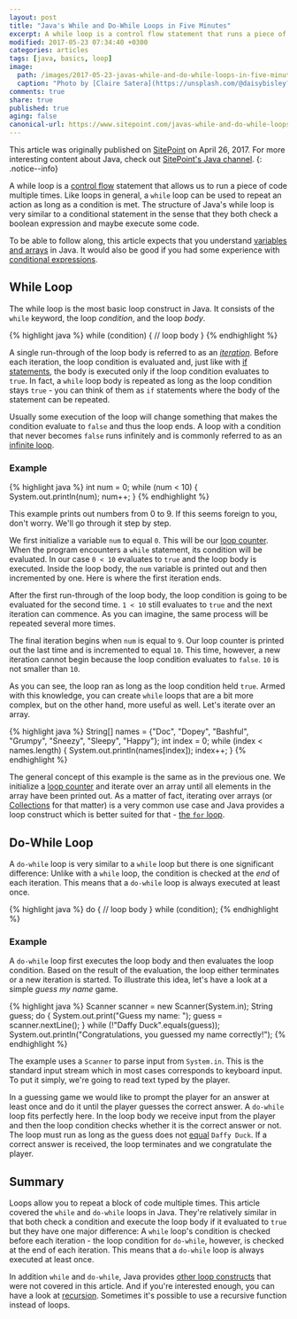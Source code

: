 ```yaml
---
layout: post
title: "Java's While and Do-While Loops in Five Minutes"
excerpt: A while loop is a control flow statement that runs a piece of code multiple times. It consists of a loop condition and body. Java also has a do while loop.
modified: 2017-05-23 07:34:40 +0300
categories: articles
tags: [java, basics, loop]
image:
  path: /images/2017-05-23-javas-while-and-do-while-loops-in-five-minutes/cover.jpg
  caption: "Photo by [Claire Satera](https://unsplash.com/@daisybisley?photo=0lk4hww7pdo)"
comments: true
share: true
published: true
aging: false
canonical-url: https://www.sitepoint.com/javas-while-and-do-while-loops-tutorial/
---
```

This article was originally published on [SitePoint](https://www.sitepoint.com/javas-while-and-do-while-loops-tutorial/) on April 26, 2017. For more interesting content about Java, check out [SitePoint's Java channel](https://www.sitepoint.com/java/ "Java channel at SitePoint").
{: .notice--info}

A while loop is a [control flow](https://en.wikipedia.org/wiki/Control_flow) statement that allows us to run a piece of code multiple times. Like loops in general, a `while` loop can be used to repeat an action as long as a condition is met. The structure of Java's while loop is very similar to a conditional statement in the sense that they both check a boolean expression and maybe execute some code.

To be able to follow along, this article expects that you understand [variables and arrays](https://www.sitepoint.com/beginning-java-data-types-variables-and-arrays/ "Beginning Java: Data types, Variables, and Arrays") in Java. It would also be good if you had some experience with [conditional expressions](https://docs.oracle.com/javase/tutorial/java/nutsandbolts/op2.html "Equality, Relational, and Conditional Operators").

## While Loop

The while loop is the most basic loop construct in Java.
It consists of the `while` keyword, the loop _condition_, and the loop _body_.

{% highlight java %}
while (condition) {
    // loop body
}
{% endhighlight %}

A single run-through of the loop body is referred to as an [_iteration_](https://en.wikipedia.org/wiki/Iteration#Computing "Iteration in computing"). Before each iteration, the loop condition is evaluated and, just like with [if statements](https://www.sitepoint.com/javas-if-statement-tutorial/), the body is executed only if the loop condition evaluates to `true`. In fact, a `while` loop body is repeated as long as the loop condition stays `true` - you can think of them as `if` statements where the body of the statement can be repeated.

Usually some execution of the loop will change something that makes the condition evaluate to `false` and thus the loop ends. A loop with a condition that never becomes `false` runs infinitely and is commonly referred to as an [infinite loop](https://en.wikipedia.org/wiki/Infinite_loop "Infinite loop").

### Example

{% highlight java %}
int num = 0;
while (num < 10) {
    System.out.println(num);
    num++;
}
{% endhighlight %}

This example prints out numbers from 0 to 9. If this seems foreign to you, don't worry. We'll go through it step by step.

We first initialize a variable `num` to equal `0`. This will be our [loop counter](https://en.wikipedia.org/wiki/For_loop#Loop_counter "Loop Counter"). When the program encounters a `while` statement, its condition will be evaluated. In our case `0 < 10` evaluates to `true` and the loop body is executed.
Inside the loop body, the `num` variable is printed out and then incremented by one. Here is where the first iteration ends.

After the first run-through of the loop body, the loop condition is going to be evaluated for the second time. `1 < 10` still evaluates to `true` and the next iteration can commence. As you can imagine, the same process will be repeated several more times.

The final iteration begins when `num` is equal to `9`. Our loop counter is printed out the last time and is incremented to equal `10`. This time, however, a new iteration cannot begin because the loop condition evaluates to `false`. `10` is not smaller than `10`.

As you can see, the loop ran as long as the loop condition held `true`. Armed with this knowledge, you can create `while` loops that are a bit more complex, but on the other hand, more useful as well. Let's iterate over an array.

{% highlight java %}
String[] names = {"Doc", "Dopey", "Bashful", "Grumpy", "Sneezy", "Sleepy", "Happy"};
int index = 0;
while (index < names.length) {
    System.out.println(names[index]);
    index++;
}
{% endhighlight %}

The general concept of this example is the same as in the previous one. We initialize a [loop counter](https://en.wikipedia.org/wiki/For_loop#Loop_counter "Loop counter in for loops") and iterate over an array until all elements in the array have been printed out. As a matter of fact, iterating over arrays (or [Collections](https://docs.oracle.com/javase/8/docs/api/java/util/Collection.html "Collection interface") for that matter) is a very common use case and Java provides a loop construct which is better suited for that - [the `for` loop](https://docs.oracle.com/javase/tutorial/java/nutsandbolts/for.html "The for Statement").

## Do-While Loop

A `do-while` loop is very similar to a `while` loop but there is one significant difference: Unlike with a `while` loop, the condition is checked at the _end_ of each iteration. This means that a `do-while` loop is always executed at least once.

{% highlight java %}
do {
    // loop body
}
while (condition);
{% endhighlight %}

### Example

A `do-while` loop first executes the loop body and then evaluates the loop condition. Based on the result of the evaluation, the loop either terminates or a new iteration is started. To illustrate this idea, let's have a look at a simple _guess my name_ game.

{% highlight java %}
Scanner scanner = new Scanner(System.in);
String guess;
do {
    System.out.print("Guess my name: ");
    guess = scanner.nextLine();
}
while (!"Daffy Duck".equals(guess));
System.out.println("Congratulations, you guessed my name correctly!");
{% endhighlight %}

The example uses a `Scanner` to parse input from `System.in`. This is the standard input stream which in most cases corresponds to keyboard input. To put it simply, we're going to read text typed by the player.

In a guessing game we would like to prompt the player for an answer at least once and do it until the player guesses the correct answer. A `do-while` loop fits perfectly here. In the loop body we receive input from the player and then the loop condition checks whether it is the correct answer or not. The loop must run as long as the guess does not [equal](https://www.sitepoint.com/implement-javas-equals-method-correctly/) `Daffy Duck`. If a correct answer is received, the loop terminates and we congratulate the player.

## Summary

Loops allow you to repeat a block of code multiple times. This article covered the `while` and `do-while` loops in Java.
They're relatively similar in that both check a condition and execute the loop body if it evaluated to `true` but they have one major difference: A `while` loop's condition is checked before each iteration - the loop condition for `do-while`, however, is checked at the end of each iteration. This means that a `do-while` loop is always executed at least once.

In addition `while` and `do-while`, Java provides [other loop constructs](https://www.tutorialspoint.com/javaexamples/method_for.htm "For and for-each loops in Java") that were not covered in this article. And if you're interested enough, you can have a look at [recursion](https://en.wikipedia.org/wiki/Recursion_(computer_science)).
Sometimes it's possible to use a recursive function instead of loops.
